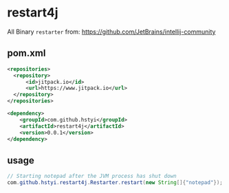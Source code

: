 # restart4j

All Binary `restarter` from: https://github.com/JetBrains/intellij-community

## pom.xml

```xml
<repositories>
  <repository>
      <id>jitpack.io</id>
      <url>https://www.jitpack.io</url>
  </repository>
</repositories>

<dependency>
    <groupId>com.github.hstyi</groupId>
    <artifactId>restart4j</artifactId>
    <version>0.0.1</version>
</dependency>
```

## usage

```java
// Starting notepad after the JVM process has shut down
com.github.hstyi.restart4j.Restarter.restart(new String[]{"notepad"});
```
